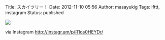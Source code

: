 Title: スカイツリー！
Date: 2012-11-10 05:56
Author: masayukig
Tags: ifttt, instagram
Status: published

<div>

![](http://distilleryimage11.s3.amazonaws.com/51d63d182afb11e2a3b222000a1dea20_7.jpg)
<div>

via Instagram <http://instagr.am/p/R1os0HEYDr/>

</div>

</div>
